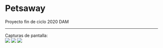 # Petsaway
Proyecto fin de ciclo 2020 DAM <hr/>
Capturas de pantalla:<br/>
![](https://github.com/2DAMUE/pfcjun20-petsaway/blob/master/app/src/assets/Splash.PNG)
![](https://github.com/2DAMUE/pfcjun20-petsaway/blob/master/app/src/assets/Login.PNG)
![](https://github.com/2DAMUE/pfcjun20-petsaway/blob/master/app/src/assets/OnBoarding.PNG)
